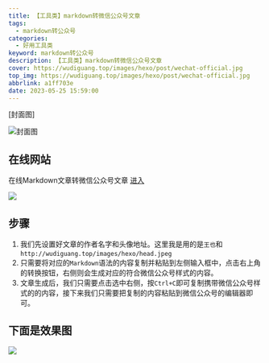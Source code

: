 ```yaml
---
title: 【工具类】markdown转微信公众号文章
tags:
  - markdown转公众号
categories:
  - 好用工具类
keyword: markdown转公众号
description: 【工具类】markdown转微信公众号文章
cover: https://wudiguang.top/images/hexo/post/wechat-official.jpg
top_img: https://wudiguang.top/images/hexo/post/wechat-official.jpg
abbrlink: a1ff703e
date: 2023-05-25 15:59:00
---
```


[封面图]

![封面图](https://wudiguang.top/images/hexo/post/wechat-official.jpg)

## 在线网站
在线Markdown文章转微信公众号文章 [进入](https://knb.im/mp/)

![](https://wudiguang.top/images/hexo/post/markdown-wechat-editor.png)

## 步骤

1. 我们先设置好文章的作者名字和头像地址。这里我是用的是`王也`和`http://wudiguang.top/images/hexo/head.jpeg`
2. 只需要将对应的`Markdown`语法的内容复制并粘贴到左侧输入框中，点击右上角的转换按钮，右侧则会生成对应的符合微信公众号样式的内容。
3. 文章生成后，我们只需要点击选中右侧，按`Ctrl+C`即可复制携带微信公众号样式的的内容，接下来我们只需要把复制的内容粘贴到微信公众号的编辑器即可。


## 下面是效果图
![](https://wudiguang.top/images/hexo/post/wechat-editor-result.jpg)